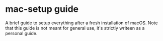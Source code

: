 # mac-setup guide

A brief guide to setup everything after a fresh installation of macOS. Note that this guide is not meant for general use, it's strictly writeen as a personal guide.